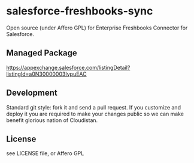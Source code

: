 salesforce-freshbooks-sync
==========================

Open source (under Affero GPL) for Enterprise Freshbooks Connector for Salesforce.

Managed Package
---------------

https://appexchange.salesforce.com/listingDetail?listingId=a0N30000003IvpuEAC

Development
-----------

Standard git style: fork it and send a pull request. If you customize and deploy it you are required to make your changes public so we can make benefit glorious nation of Cloudistan.

License
-------

see LICENSE file, or Affero GPL
